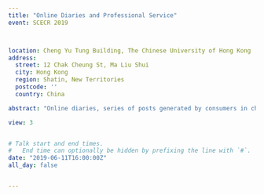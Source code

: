 ```yaml
---
title: "Online Diaries and Professional Service"
event: SCECR 2019



location: Cheng Yu Tung Building, The Chinese University of Hong Kong
address:
  street: 12 Chak Cheung St, Ma Liu Shui
  city: Hong Kong
  region: Shatin, New Territories
  postcode: ''
  country: China

abstract: "Online diaries, series of posts generated by consumers in chronological order to record their post-consumption experience over time, have recently emerged in professional services platforms. As a novel form of electronic word-of-mouth (eWOM), an online diary has an initiating post and some optional follow-up posts. Compared to conventional online reviews with a single post, the dynamic structure of online diaries may change the way consumers search and process information. Using a large dataset from an online platform of cosmetic procedures, this paper empirically investigates 1) whether providing follow-ups in online diaries affects the sales of professional services, and 2) how the impact of follow-ups is moderated by the perceived risk of professional services and the quality of service providers. We find that providing follow-ups in diaries has a positive effect on the sales of the respective cosmetic procedures. Moreover, the effect is weaker for high-quality providers than for low-quality providers, indicating that the quality of providers substitutes the effect of follow-ups. Interestingly, the effect of follow-ups is asymmetric for procedures with high and low perceived risks. For high-risk procedures, providing follow-ups increases sales regardless of the quality of providers. In contrast, for low-risk procedures, providing follow-ups substantially increases sales for low-quality providers, but not for high-quality providers. Finally, the substitution effect of the quality of providers over follow-ups is stronger for procedures with a lower perceived risk. Our findings provide important implications for both platform owners and service providers."

view: 3


# Talk start and end times.
#   End time can optionally be hidden by prefixing the line with `#`.
date: "2019-06-11T16:00:00Z"
all_day: false


---
```






